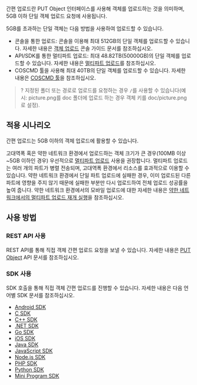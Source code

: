 간편 업로드란 PUT Object 인터페이스를 사용해 객체를 업로드하는 것을 의미하며, 5GB 이하 단일 객체 업로드 요청에 사용됩니다.

5GB를 초과하는 단일 객체는 다음 방법을 사용하여 업로드할 수 있습니다.

- 콘솔을 통한 업로드: 콘솔을 이용해 최대 512GB의 단일 객체를 업로드할 수 있습니다. 자세한 내용은 [객체 업로드](https://intl.cloud.tencent.com/document/product/436/13321) 콘솔 가이드 문서를 참조하십시오.
- API/SDK를 통한 멀티파트 업로드: 최대 48.82TB(50000GB)의 단일 객체를 업로드할 수 있습니다. 자세한 내용은 [멀티파트 업로드](https://intl.cloud.tencent.com/document/product/436/14112)를 참조하십시오.
- COSCMD 툴을 사용해 최대 40TB의 단일 객체를 업로드할 수 있습니다. 자세한 내용은 [COSCMD 툴](https://intl.cloud.tencent.com/document/product/436/10976)을 참조하십시오.

>? 지정된 폴더 또는 경로로 업로드를 요청하는 경우 `/`를 사용할 수 있습니다(예시: picture.png를 doc 폴더에 업로드 하는 경우 객체 키를 doc/picture.png로 설정).
>

## 적용 시나리오

간편 업로드는 5GB 이하의 객체 업로드에 활용할 수 있습니다.

고대역폭 혹은 약한 네트워크 환경에서 업로드하는 객체 크기가 큰 경우(100MB 이상~5GB 이하인 경우) 우선적으로 [멀티파트 업로드](https://intl.cloud.tencent.com/document/product/436/14112) 사용을 권장합니다. 멀티파트 업로드는 여러 개의 파트가 병렬 전송되며, 고대역폭 환경에서 리소스를 효과적으로 이용할 수 있습니다. 약한 네트워크 환경에서 단일 파트 업로드에 실패한 경우, 이미 업로드된 다른 파트에 영향을 주지 않기 때문에 실패한 부분만 다시 업로드하여 전체 업로드 성공률을 높여 줍니다. 약한 네트워크 환경에서의 모바일 업로드에 대한 자세한 내용은 [약한 네트워크에서의 멀티파트 업로드 재개 실행](https://intl.cloud.tencent.com/document/product/436/30932)을 참조하십시오.


## 사용 방법

### REST API 사용

REST API를 통해 직접 객체 간편 업로드 요청을 보낼 수 있습니다. 자세한 내용은 [PUT Object](https://intl.cloud.tencent.com/document/product/436/7749) API 문서를 참조하십시오.

### SDK 사용
SDK 호출을 통해 직접 객체 간편 업로드를 진행할 수 있습니다. 자세한 내용은 다음 언어별 SDK 문서를 참조하십시오.
- [Android SDK](https://intl.cloud.tencent.com/document/product/436/37674)
- [C SDK](https://intl.cloud.tencent.com/document/product/436/31518)
- [C++ SDK](https://intl.cloud.tencent.com/document/product/436/31522)
- [.NET SDK](https://intl.cloud.tencent.com/document/product/436/38062)
- [Go SDK](https://intl.cloud.tencent.com/document/product/436/31526)
- [iOS SDK](https://intl.cloud.tencent.com/document/product/436/37683)
- [Java SDK](https://intl.cloud.tencent.com/document/product/436/31534)
- [JavaScript SDK](https://intl.cloud.tencent.com/document/product/436/31538)
- [Node.js SDK](https://intl.cloud.tencent.com/document/product/436/31710)
- [PHP SDK](https://intl.cloud.tencent.com/document/product/436/31542)
- [Python SDK](https://intl.cloud.tencent.com/document/product/436/31546)
- [Mini Program SDK](https://www.tencentcloud.com/document/product/436/43881)


